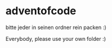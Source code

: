 # adventofcode

bitte jeder in seinen ordner rein packen :)

Everybody, please use your own folder :)

